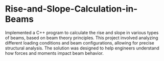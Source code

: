 # Rise-and-Slope-Calculation-in-Beams
 Implemented a C++ program to calculate the rise and slope in various types of beams, based on beam theory principles. This project involved analyzing different loading conditions and beam configurations, allowing for precise structural analysis. The solution was designed to help engineers understand how forces and moments impact beam behavior.
